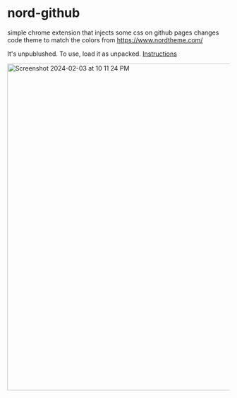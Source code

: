 # nord-github

simple chrome extension that injects some css on github pages
changes code theme to match the colors from https://www.nordtheme.com/

It's unpublushed. To use, load it as unpacked.
[Instructions](https://developer.chrome.com/docs/extensions/get-started/tutorial/hello-world#load-unpacked)

<img width="741" alt="Screenshot 2024-02-03 at 10 11 24 PM" src="https://github.com/edward-hayes/nord-github/assets/73619806/659283fb-d3bf-4c04-b22a-58361a75019e">
